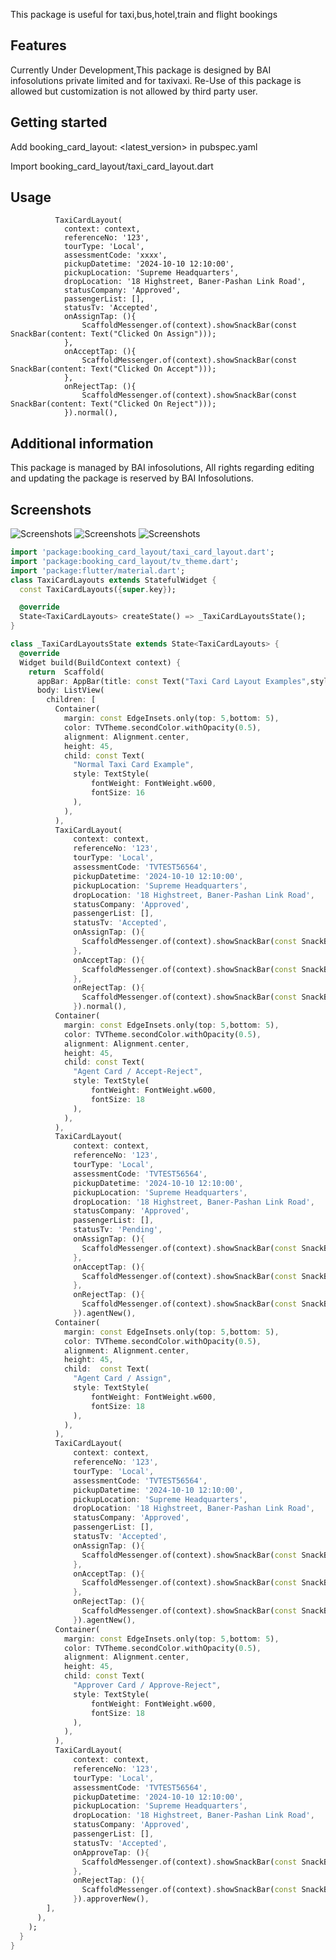 
This package is useful for taxi,bus,hotel,train and flight bookings

## Features

Currently Under Development,This package is designed by BAI infosolutions private limited and for taxivaxi. 
Re-Use of this package is allowed but customization is not allowed by third party user.

## Getting started

Add  booking_card_layout: <latest_version> in pubspec.yaml

Import booking_card_layout/taxi_card_layout.dart


## Usage

              TaxiCardLayout(
                context: context,
                referenceNo: '123',
                tourType: 'Local',
                assessmentCode: 'xxxx',
                pickupDatetime: '2024-10-10 12:10:00',
                pickupLocation: 'Supreme Headquarters',
                dropLocation: '18 Highstreet, Baner-Pashan Link Road',
                statusCompany: 'Approved',
                passengerList: [],
                statusTv: 'Accepted',
                onAssignTap: (){
                    ScaffoldMessenger.of(context).showSnackBar(const SnackBar(content: Text("Clicked On Assign")));
                },
                onAcceptTap: (){
                    ScaffoldMessenger.of(context).showSnackBar(const SnackBar(content: Text("Clicked On Accept")));
                },
                onRejectTap: (){
                    ScaffoldMessenger.of(context).showSnackBar(const SnackBar(content: Text("Clicked On Reject")));
                }).normal(),



## Additional information

This package is managed by BAI infosolutions, All rights regarding editing and updating the package is reserved by BAI Infosolutions.

## Screenshots

![Screenshots](screenshots/Screenshot_20240201_180611.png)
![Screenshots](screenshots/Screenshot_20240201_180638.png)
![Screenshots](screenshots/Screenshot_20240201_180650.png)

```dart
import 'package:booking_card_layout/taxi_card_layout.dart';
import 'package:booking_card_layout/tv_theme.dart';
import 'package:flutter/material.dart';
class TaxiCardLayouts extends StatefulWidget {
  const TaxiCardLayouts({super.key});

  @override
  State<TaxiCardLayouts> createState() => _TaxiCardLayoutsState();
}

class _TaxiCardLayoutsState extends State<TaxiCardLayouts> {
  @override
  Widget build(BuildContext context) {
    return  Scaffold(
      appBar: AppBar(title: const Text("Taxi Card Layout Examples",style: TextStyle(color: Colors.white,fontSize: 18),),backgroundColor: TVTheme.secondColor,),
      body: ListView(
        children: [
          Container(
            margin: const EdgeInsets.only(top: 5,bottom: 5),
            color: TVTheme.secondColor.withOpacity(0.5),
            alignment: Alignment.center,
            height: 45,
            child: const Text(
              "Normal Taxi Card Example",
              style: TextStyle(
                  fontWeight: FontWeight.w600,
                  fontSize: 16
              ),
            ),
          ),
          TaxiCardLayout(
              context: context,
              referenceNo: '123',
              tourType: 'Local',
              assessmentCode: 'TVTEST56564',
              pickupDatetime: '2024-10-10 12:10:00',
              pickupLocation: 'Supreme Headquarters',
              dropLocation: '18 Highstreet, Baner-Pashan Link Road',
              statusCompany: 'Approved',
              passengerList: [],
              statusTv: 'Accepted',
              onAssignTap: (){
                ScaffoldMessenger.of(context).showSnackBar(const SnackBar(content: Text("Clicked On Assign")));
              },
              onAcceptTap: (){
                ScaffoldMessenger.of(context).showSnackBar(const SnackBar(content: Text("Clicked On Accept")));
              },
              onRejectTap: (){
                ScaffoldMessenger.of(context).showSnackBar(const SnackBar(content: Text("Clicked On Reject")));
              }).normal(),
          Container(
            margin: const EdgeInsets.only(top: 5,bottom: 5),
            color: TVTheme.secondColor.withOpacity(0.5),
            alignment: Alignment.center,
            height: 45,
            child: const Text(
              "Agent Card / Accept-Reject",
              style: TextStyle(
                  fontWeight: FontWeight.w600,
                  fontSize: 18
              ),
            ),
          ),
          TaxiCardLayout(
              context: context,
              referenceNo: '123',
              tourType: 'Local',
              assessmentCode: 'TVTEST56564',
              pickupDatetime: '2024-10-10 12:10:00',
              pickupLocation: 'Supreme Headquarters',
              dropLocation: '18 Highstreet, Baner-Pashan Link Road',
              statusCompany: 'Approved',
              passengerList: [],
              statusTv: 'Pending',
              onAssignTap: (){
                ScaffoldMessenger.of(context).showSnackBar(const SnackBar(content: Text("Clicked On Assign")));
              },
              onAcceptTap: (){
                ScaffoldMessenger.of(context).showSnackBar(const SnackBar(content: Text("Clicked On Accept")));
              },
              onRejectTap: (){
                ScaffoldMessenger.of(context).showSnackBar(const SnackBar(content: Text("Clicked On Reject")));
              }).agentNew(),
          Container(
            margin: const EdgeInsets.only(top: 5,bottom: 5),
            color: TVTheme.secondColor.withOpacity(0.5),
            alignment: Alignment.center,
            height: 45,
            child:  const Text(
              "Agent Card / Assign",
              style: TextStyle(
                  fontWeight: FontWeight.w600,
                  fontSize: 18
              ),
            ),
          ),
          TaxiCardLayout(
              context: context,
              referenceNo: '123',
              tourType: 'Local',
              assessmentCode: 'TVTEST56564',
              pickupDatetime: '2024-10-10 12:10:00',
              pickupLocation: 'Supreme Headquarters',
              dropLocation: '18 Highstreet, Baner-Pashan Link Road',
              statusCompany: 'Approved',
              passengerList: [],
              statusTv: 'Accepted',
              onAssignTap: (){
                ScaffoldMessenger.of(context).showSnackBar(const SnackBar(content: Text("Clicked On Assign")));
              },
              onAcceptTap: (){
                ScaffoldMessenger.of(context).showSnackBar(const SnackBar(content: Text("Clicked On Accept")));
              },
              onRejectTap: (){
                ScaffoldMessenger.of(context).showSnackBar(const SnackBar(content: Text("Clicked On Reject")));
              }).agentNew(),
          Container(
            margin: const EdgeInsets.only(top: 5,bottom: 5),
            color: TVTheme.secondColor.withOpacity(0.5),
            alignment: Alignment.center,
            height: 45,
            child: const Text(
              "Approver Card / Approve-Reject",
              style: TextStyle(
                  fontWeight: FontWeight.w600,
                  fontSize: 18
              ),
            ),
          ),
          TaxiCardLayout(
              context: context,
              referenceNo: '123',
              tourType: 'Local',
              assessmentCode: 'TVTEST56564',
              pickupDatetime: '2024-10-10 12:10:00',
              pickupLocation: 'Supreme Headquarters',
              dropLocation: '18 Highstreet, Baner-Pashan Link Road',
              statusCompany: 'Approved',
              passengerList: [],
              statusTv: 'Accepted',
              onApproveTap: (){
                ScaffoldMessenger.of(context).showSnackBar(const SnackBar(content: Text("Clicked On Approve")));
              },
              onRejectTap: (){
                ScaffoldMessenger.of(context).showSnackBar(const SnackBar(content: Text("Clicked On Reject")));
              }).approverNew(),
        ],
      ),
    );
  }
}

```